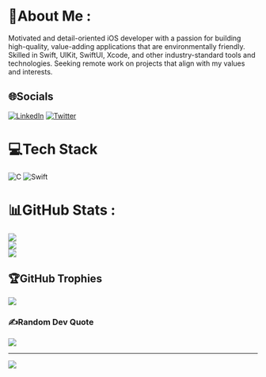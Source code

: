 # 💫About Me :
Motivated and detail-oriented iOS developer with a passion for building high-quality, value-adding applications that are environmentally friendly. Skilled in Swift, UIKit, SwiftUI, Xcode, and other industry-standard tools and technologies. Seeking remote work on projects that align with my values and interests.




## 🌐Socials
[![LinkedIn](https://img.shields.io/badge/LinkedIn-%230077B5.svg?logo=linkedin&logoColor=white)](https://linkedin.com/in/TahhanCoding/) 
[![Twitter](https://img.shields.io/twitter/url?style=social)](https://twitter.com/TahhanCoding/) 

# 💻Tech Stack
![C](https://img.shields.io/badge/c-%2300599C.svg?style=plastic&logo=c&logoColor=white) ![Swift](https://img.shields.io/badge/swift-F54A2A?style=plastic&logo=swift&logoColor=white) 
# 📊GitHub Stats :
![](https://github-readme-stats.vercel.app/api?username=TahhanCoding&theme=blueberry&hide_border=true&include_all_commits=false&count_private=true)<br/>
![](https://github-readme-streak-stats.herokuapp.com/?user=TahhanCoding&theme=blueberry&hide_border=true)<br/>
![](https://github-readme-stats.vercel.app/api/top-langs/?username=TahhanCoding&theme=blueberry&hide_border=true&include_all_commits=false&count_private=true&layout=compact)

## 🏆GitHub Trophies
![](https://github-profile-trophy.vercel.app/?username=TahhanCoding&theme=juicyfresh&no-frame=true&no-bg=true&margin-w=4)

### ✍️Random Dev Quote
![](https://quotes-github-readme.vercel.app/api?type=horizontal&theme=radical)

---
[![](https://visitcount.itsvg.in/api?id=TahhanCoding&icon=0&color=6)](https://visitcount.itsvg.in)
